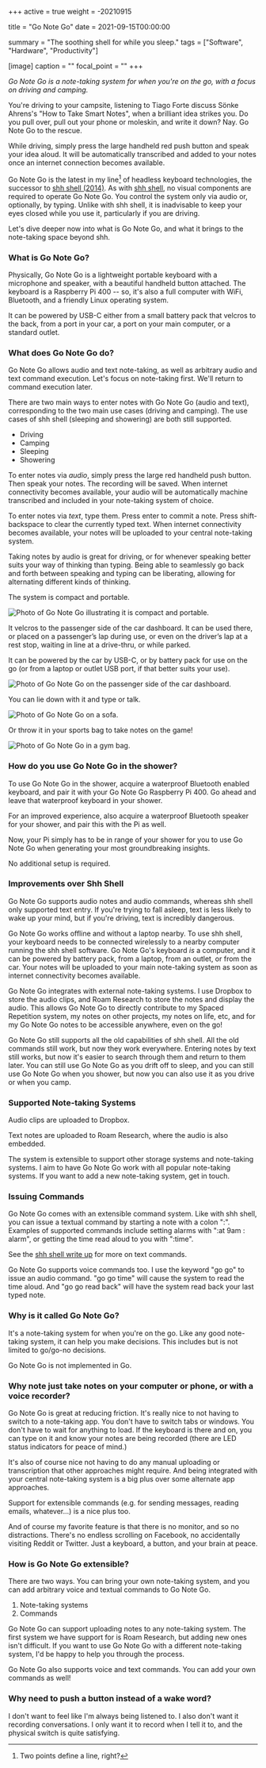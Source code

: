 +++
active = true
weight = -20210915

title = "Go Note Go"
date = 2021-09-15T00:00:00

summary = "The soothing shell for while you sleep."
tags = ["Software", "Hardware", "Productivity"]

[image]
  caption = ""
  focal_point = ""
+++

_Go Note Go is a note-taking system for when you're on the go, with a focus on driving and camping._

You're driving to your campsite, listening to Tiago Forte discuss Sönke Ahrens's "How to Take Smart Notes", when a brilliant idea strikes you. Do you pull over, pull out your phone or moleskin, and write it down? Nay. Go Note Go to the rescue.

While driving, simply press the large handheld red push button and speak your idea aloud. It will be automatically transcribed and added to your notes once an internet connection becomes available.

Go Note Go is the latest in my line[^1] of headless keyboard technologies, the successor to [shh shell (2014)](/projects/shh-shell). As with [shh shell](/projects/shh-shell), no visual components are required to operate Go Note Go. You control the system only via audio or, optionally, by typing. Unlike with shh shell, it is inadvisable to keep your eyes closed while you use it, particularly if you are driving.

[^1]: Two points define a line, right?

Let's dive deeper now into what is Go Note Go, and what it brings to the note-taking space beyond shh.


### What is Go Note Go?

Physically, Go Note Go is a lightweight portable keyboard with a microphone and speaker, with a beautiful handheld button attached. The keyboard is a Raspberry Pi 400 -- so, it's also a full computer with WiFi, Bluetooth, and a friendly Linux operating system.

It can be powered by USB-C either from a small battery pack that velcros to the back, from a port in your car, a port on your main computer, or a standard outlet.


### What does Go Note Go do?

Go Note Go allows audio and text note-taking, as well as arbitrary audio and text command execution. Let's focus on note-taking first. We'll return to command execution later.

There are two main ways to enter notes with Go Note Go (audio and text), corresponding to the two main use cases (driving and camping). The use cases of shh shell (sleeping and showering) are both still supported.

* Driving
* Camping
* Sleeping
* Showering

To enter notes via *audio*, simply press the large red handheld push button. Then speak your notes. The recording will be saved. When internet connectivity becomes available, your audio will be automatically machine transcribed and included in your note-taking system of choice.

To enter notes via *text*, type them. Press enter to commit a note. Press shift-backspace to clear the currently typed text. When internet connectivity becomes available, your notes will be uploaded to your central note-taking system.

Taking notes by audio is great for driving, or for whenever speaking better suits your way of thinking than typing. Being able to seamlessly go back and forth between speaking and typing can be liberating, allowing for alternating different kinds of thinking.

The system is compact and portable.

![Photo of Go Note Go illustrating it is compact and portable.](gonotego-front.jpg)

It velcros to the passenger side of the car dashboard. It can be used there, or placed on a passenger’s lap during use, or even on the driver’s lap at a rest stop, waiting in line at a drive-thru, or while parked.

It can be powered by the car by USB-C, or by battery pack for use on the go (or from a laptop or outlet USB port, if that better suits your use).

![Photo of Go Note Go on the passenger side of the car dashboard.](gonotego-dashboard.jpg)

You can lie down with it and type or talk.

![Photo of Go Note Go on a sofa.](gonotego-soft.jpg)

Or throw it in your sports bag to take notes on the game!

![Photo of Go Note Go in a gym bag.](gonotego-gym-bag.jpg)


### How do you use Go Note Go in the shower?

To use Go Note Go in the shower, acquire a waterproof Bluetooth enabled keyboard, and pair it with your Go Note Go Raspberry Pi 400. Go ahead and leave that waterproof keyboard in your shower.

For an improved experience, also acquire a waterproof Bluetooth speaker for your shower, and pair this with the Pi as well.

Now, your Pi simply has to be in range of your shower for you to use Go Note Go when generating your most groundbreaking insights.

No additional setup is required.


### Improvements over Shh Shell

Go Note Go supports audio notes and audio commands, whereas shh shell only supported text entry. If you're trying to fall asleep, text is less likely to wake up your mind, but if you're driving, text is incredibly dangerous.

Go Note Go works offline and without a laptop nearby. To use shh shell, your keyboard needs to be connected wirelessly to a nearby computer running the shh shell software. Go Note Go's keyboard _is_ a computer, and it can be powered by battery pack, from a laptop, from an outlet, or from the car. Your notes will be uploaded to your main note-taking system as soon as internet connectivity becomes available.

Go Note Go integrates with external note-taking systems. I use Dropbox to store the audio clips, and Roam Research to store the notes and display the audio. This allows Go Note Go to directly contribute to my Spaced Repetition system, my notes on other projects, my notes on life, etc, and for my Go Note Go notes to be accessible anywhere, even on the go!

Go Note Go still supports all the old capabilities of shh shell. All the old commands still work, but now they work everywhere. Entering notes by text still works, but now it's easier to search through them and return to them later. You can still use Go Note Go as you drift off to sleep, and you can still use Go Note Go when you shower, but now you can also use it as you drive or when you camp.


### Supported Note-taking Systems

Audio clips are uploaded to Dropbox.

Text notes are uploaded to Roam Research, where the audio is also embedded.

The system is extensible to support other storage systems and note-taking systems. I aim to have Go Note Go work with all popular note-taking systems. If you want to add a new note-taking system, get in touch.


### Issuing Commands

Go Note Go comes with an extensible command system. Like with shh shell, you can issue a textual command by starting a note with a colon ":". Examples of supported commands include setting alarms with ":at 9am : alarm", or getting the time read aloud to you with ":time".

See the [shh shell write up](/projects/shh-shell) for more on text commands.

Go Note Go supports voice commands too. I use the keyword "go go" to issue an audio command. "go go time" will cause the system to read the time aloud. And "go go read back" will have the system read back your last typed note.


### Why is it called Go Note Go?

It's a note-taking system for when you're on the go. Like any good note-taking system, it can help you make decisions. This includes but is not limited to go/go-no decisions.

Go Note Go is not implemented in Go.


### Why note just take notes on your computer or phone, or with a voice recorder?

Go Note Go is great at reducing friction. It's really nice to not having to switch to a note-taking app. You don't have to switch tabs or windows. You don't have to wait for anything to load. If the keyboard is there and on, you can type on it and know your notes are being recorded (there are LED status indicators for peace of mind.)

It's also of course nice not having to do any manual uploading or transcription that other approaches might require. And being integrated with your central note-taking system is a big plus over some alternate app approaches.

Support for extensible commands (e.g. for sending messages, reading emails, whatever...) is a nice plus too.

And of course my favorite feature is that there is no monitor, and so no distractions. There's no endless scrolling on Facebook, no accidentally visiting Reddit or Twitter. Just a keyboard, a button, and your brain at peace.


### How is Go Note Go extensible?

There are two ways. You can bring your own note-taking system, and you can add arbitrary voice and textual commands to Go Note Go.

1. Note-taking systems
2. Commands

Go Note Go can support uploading notes to any note-taking system. The first system we have support for is Roam Research, but adding new ones isn't difficult. If you want to use Go Note Go with a different note-taking system, I'd be happy to help you through the process.

Go Note Go also supports voice and text commands. You can add your own commands as well!


### Why need to push a button instead of a wake word?

I don't want to feel like I'm always being listened to. I also don't want it recording conversations. I only want it to record when I tell it to, and the physical switch is quite satisfying.
